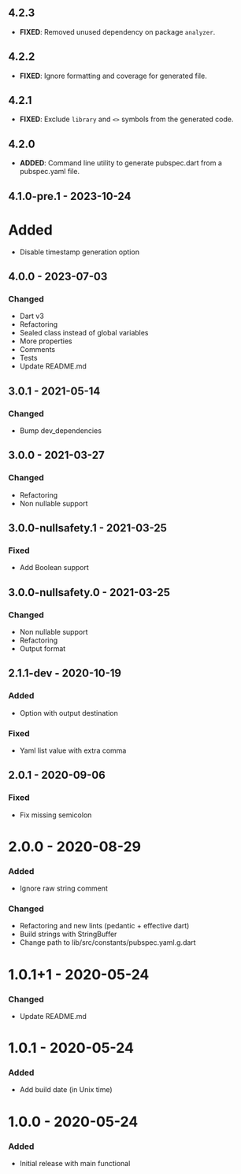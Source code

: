 ## 4.2.3

- **FIXED**: Removed unused dependency on package `analyzer`.

## 4.2.2

- **FIXED**: Ignore formatting and coverage for generated file.

## 4.2.1

- **FIXED**: Exclude `library` and `<>` symbols from the generated code.

## 4.2.0

- **ADDED**: Command line utility to generate pubspec.dart from a pubspec.yaml file.

## 4.1.0-pre.1 - 2023-10-24

# Added

- Disable timestamp generation option

## 4.0.0 - 2023-07-03

### Changed

- Dart v3
- Refactoring
- Sealed class instead of global variables
- More properties
- Comments
- Tests
- Update README.md

## 3.0.1 - 2021-05-14

### Changed

- Bump dev_dependencies

## 3.0.0 - 2021-03-27

### Changed

- Refactoring
- Non nullable support

## 3.0.0-nullsafety.1 - 2021-03-25

### Fixed

- Add Boolean support

## 3.0.0-nullsafety.0 - 2021-03-25

### Changed

- Non nullable support
- Refactoring
- Output format

## 2.1.1-dev - 2020-10-19

### Added

- Option with output destination

### Fixed

- Yaml list value with extra comma

## 2.0.1 - 2020-09-06

### Fixed

- Fix missing semicolon

# 2.0.0 - 2020-08-29

### Added

- Ignore raw string comment

### Changed

- Refactoring and new lints (pedantic + effective dart)
- Build strings with StringBuffer
- Change path to lib/src/constants/pubspec.yaml.g.dart

# 1.0.1+1 - 2020-05-24

### Changed

- Update README.md

# 1.0.1 - 2020-05-24

### Added

- Add build date (in Unix time)

# 1.0.0 - 2020-05-24

### Added

- Initial release with main functional
